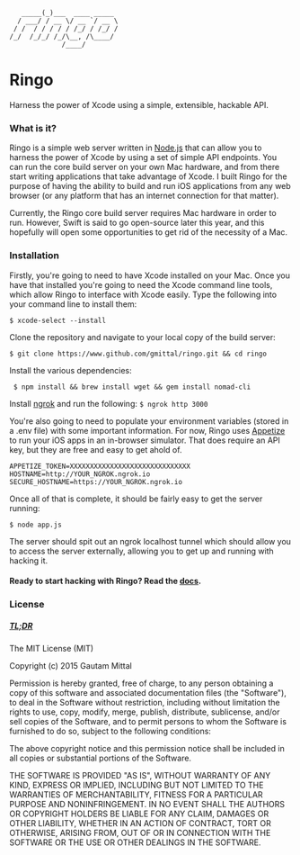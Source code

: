 ```         _                 
   _____(_)___  ____ _____ 
  / ___/ / __ \/ __ `/ __ \
 / /  / / / / / /_/ / /_/ /
/_/  /_/_/ /_/\__, /\____/ 
             /____/        
```
# Ringo

Harness the power of Xcode using a simple, extensible, hackable API.

### What is it?
Ringo is a simple web server written in [Node.js](https://nodejs.org) that can allow you to harness the power of Xcode by using a set of simple API endpoints. You can run the core build server on your own Mac hardware, and from there start writing applications that take advantage of Xcode. I built Ringo for the purpose of having the ability to build and run iOS applications from any web browser (or any platform that has an internet connection for that matter). 

Currently, the Ringo core build server requires Mac hardware in order to run. However, Swift is said to go open-source later this year, and this hopefully will open some opportunities to get rid of the necessity of a Mac.

### Installation
Firstly, you're going to need to have Xcode installed on your Mac. Once you have that installed you're going to need the Xcode command line tools, which allow Ringo to interface with Xcode easily. Type the following into your command line to install them:

```$ xcode-select --install```

Clone the repository and navigate to your local copy of the build server:

``` $ git clone https://www.github.com/gmittal/ringo.git && cd ringo ```

Install the various dependencies:

``` $ npm install && brew install wget && gem install nomad-cli```

Install [ngrok](http://ngrok.com) and run the following:
``` $ ngrok http 3000 ```

You're also going to need to populate your environment variables (stored in a .env file) with some important information. For now, Ringo uses [Appetize](http://www.appetize.io) to run your iOS apps in an in-browser simulator. That does require an API key, but they are free and easy to get ahold of. 
```
APPETIZE_TOKEN=XXXXXXXXXXXXXXXXXXXXXXXXXXXXXX
HOSTNAME=http://YOUR_NGROK.ngrok.io
SECURE_HOSTNAME=https://YOUR_NGROK.ngrok.io
```

Once all of that is complete, it should be fairly easy to get the server running:

``` $ node app.js ```

The server should spit out an ngrok localhost tunnel which should allow you to access the server externally, allowing you to get up and running with hacking it.


#### Ready to start hacking with Ringo? Read the [docs](https://www.github.com/gmittal/ringo/wiki/Documentation).





### License

##### [TL;DR](https://tldrlegal.com/license/mit-license)

The MIT License (MIT)

Copyright (c) 2015 Gautam Mittal

Permission is hereby granted, free of charge, to any person obtaining a copy
of this software and associated documentation files (the "Software"), to deal
in the Software without restriction, including without limitation the rights
to use, copy, modify, merge, publish, distribute, sublicense, and/or sell
copies of the Software, and to permit persons to whom the Software is
furnished to do so, subject to the following conditions:

The above copyright notice and this permission notice shall be included in all
copies or substantial portions of the Software.

THE SOFTWARE IS PROVIDED "AS IS", WITHOUT WARRANTY OF ANY KIND, EXPRESS OR
IMPLIED, INCLUDING BUT NOT LIMITED TO THE WARRANTIES OF MERCHANTABILITY,
FITNESS FOR A PARTICULAR PURPOSE AND NONINFRINGEMENT. IN NO EVENT SHALL THE
AUTHORS OR COPYRIGHT HOLDERS BE LIABLE FOR ANY CLAIM, DAMAGES OR OTHER
LIABILITY, WHETHER IN AN ACTION OF CONTRACT, TORT OR OTHERWISE, ARISING FROM,
OUT OF OR IN CONNECTION WITH THE SOFTWARE OR THE USE OR OTHER DEALINGS IN THE
SOFTWARE.
